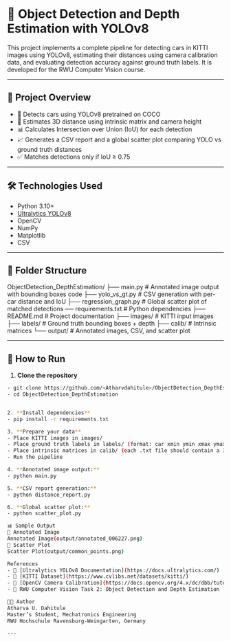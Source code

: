 # 🚗 Object Detection and Depth Estimation with YOLOv8

This project implements a complete pipeline for detecting cars in KITTI images using YOLOv8, estimating their distances using camera calibration data, and evaluating detection accuracy against ground truth labels. It is developed for the RWU Computer Vision course.

---

## 📌 Project Overview

- 🧠 Detects cars using YOLOv8 pretrained on COCO
- 📐 Estimates 3D distance using intrinsic matrix and camera height
- 📊 Calculates Intersection over Union (IoU) for each detection
- 📈 Generates a CSV report and a global scatter plot comparing YOLO vs ground truth distances
- ✅ Matches detections only if IoU ≥ 0.75

---

## 🛠️ Technologies Used

- Python 3.10+
- [Ultralytics YOLOv8](https://docs.ultralytics.com/)
- OpenCV
- NumPy
- Matplotlib
- CSV

---

## 📁 Folder Structure

ObjectDetection_DepthEstimation/ 
    ├── main.py                 # Annotated image output with bounding boxes code 
    ├── yolo_vs_gt.py           # CSV generation with per-car distance and IoU 
    ├── regression_graph.py     # Global scatter plot of matched detections 
── requirements.txt             # Python dependencies 
    ├── README.md               # Project documentation 
    ├── images/                 # KITTI input images 
    ├── labels/                 # Ground truth bounding boxes + depth 
    ├── calib/                  # Intrinsic matrices 
    └── output/                 # Annotated images, CSV, and scatter plot


---

## 🚀 How to Run

1. **Clone the repository**

```bash
- git clone https://github.com/<Atharvdahitule>/ObjectDetection_DepthEstimation.git
- cd ObjectDetection_DepthEstimation


2. **Install dependencies**
- pip install -r requirements.txt

3. **Prepare your data**
- Place KITTI images in images/
- Place ground truth labels in labels/ (format: car xmin ymin xmax ymax depth)
- Place intrinsic matrices in calib/ (each .txt file should contain a 3×3 matrix)
- Run the pipeline

4. **Annotated image output:**
- python main.py

5. **CSV report generation:**
- python distance_report.py

6. **Global scatter plot:**
- python scatter_plot.py

📊 Sample Output
📍 Annotated Image
Annotated Image(output/annotated_006227.png)
📍 Scatter Plot
Scatter Plot(output/common_points.png)

References
- 📘 [Ultralytics YOLOv8 Documentation](https://docs.ultralytics.com/)
- 📘 [KITTI Dataset](https://www.cvlibs.net/datasets/kitti/)
- 📘 [OpenCV Camera Calibration](https://docs.opencv.org/4.x/dc/dbb/tutorial_py_calibration.html)
- 📘 RWU Computer Vision Task 2: Object Detection and Depth Estimation

👨‍🎓 Author
Atharva U. Dahitule
Master’s Student, Mechatronics Engineering
RWU Hochschule Ravensburg-Weingarten, Germany

---
